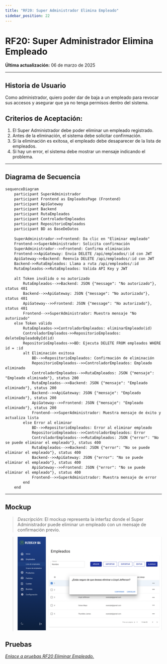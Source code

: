 ```yaml
---
title: "RF20: Super Administrador Elimina Empleado"
sidebar_position: 22
---
```


# RF20: Super Administrador Elimina Empleado

**Última actualización:** 06 de marzo de 2025

---

## Historia de Usuario

Como administrador, quiero poder dar de baja a un empleado para revocar sus accesos y asegurar que ya no tenga permisos dentro del sistema.

## **Criterios de Aceptación:**

1. El Super Administrador debe poder eliminar un empleado registrado.
2. Antes de la eliminación, el sistema debe solicitar confirmación.
3. Si la eliminación es exitosa, el empleado debe desaparecer de la lista de empleados.
4. Si hay un error, el sistema debe mostrar un mensaje indicando el problema.

---

## **Diagrama de Secuencia**

```mermaid
sequenceDiagram
    participant SuperAdministrador
    participant Frontend as EmpleadosPage (Frontend)
    participant ApiGateway
    participant Backend
    participant RutaEmpleados
    participant ControladorEmpleados
    participant RepositorioEmpleados
    participant BD as BaseDeDatos

    SuperAdministrador->>Frontend: Da clic en "Eliminar empleado"
    Frontend->>SuperAdministrador: Solicita confirmación
    SuperAdministrador-->>Frontend: Confirma eliminación
    Frontend->>ApiGateway: Envia DELETE /api/empleados/:id con JWT
    ApiGateway->>Backend: Reenvía DELETE /api/empleados/:id con JWT
    Backend->>RutaEmpleados: Llama a ruta /api/empleados/:id
    RutaEmpleados->>RutaEmpleados: Valida API Key y JWT

    alt Token inválido o no autorizado
        RutaEmpleados-->>Backend: JSON {"message": "No autorizado"}, status 401
        Backend-->>ApiGateway: JSON {"message": "No autorizado"}, status 401
        ApiGateway-->>Frontend: JSON {"message": "No autorizado"}, status 401
        Frontend-->>SuperAdministrador: Muestra mensaje "No autorizado"
    else Token válido
        RutaEmpleados->>ControladorEmpleados: eliminarEmpleado(id)
        ControladorEmpleados->>RepositorioEmpleados: deleteEmpleadoById(id)
        RepositorioEmpleados->>BD: Ejecuta DELETE FROM empleados WHERE id = :id
        alt Eliminación exitosa
            BD-->>RepositorioEmpleados: Confirmación de eliminación
            RepositorioEmpleados-->>ControladorEmpleados: Empleado eliminado
            ControladorEmpleados-->>RutaEmpleados: JSON {"mensaje": "Empleado eliminado"}, status 200
            RutaEmpleados-->>Backend: JSON {"mensaje": "Empleado eliminado"}, status 200
            Backend-->>ApiGateway: JSON {"mensaje": "Empleado eliminado"}, status 200
            ApiGateway-->>Frontend: JSON {"mensaje": "Empleado eliminado"}, status 200
            Frontend-->>SuperAdministrador: Muestra mensaje de éxito y actualiza lista
        else Error al eliminar
            BD-->>RepositorioEmpleados: Error al eliminar empleado
            RepositorioEmpleados-->>ControladorEmpleados: Error
            ControladorEmpleados-->>RutaEmpleados: JSON {"error": "No se puede eliminar el empleado"}, status 400
            RutaEmpleados-->>Backend: JSON {"error": "No se puede eliminar el empleado"}, status 400
            Backend-->>ApiGateway: JSON {"error": "No se puede eliminar el empleado"}, status 400
            ApiGateway-->>Frontend: JSON {"error": "No se puede eliminar el empleado"}, status 400
            Frontend-->>SuperAdministrador: Muestra mensaje de error
        end
    end
```

---

## **Mockup**

> _Descripción_: El mockup representa la interfaz donde el Super Administrador puede eliminar un empleado con un mensaje de confirmación previo.

> ![Interfaz de consultar lista de roles](imagenes/Eliminar_empleados.png)


## **Pruebas**

_<u>[Enlace a pruebas RF20 Eliminar Empleado.](https://docs.google.com/spreadsheets/d/1NLGwGrGA5PVOEzLaqxa8Ts1D_Ng3QzzqNKWJYUzxD-M/edit?pli=1&gid=1904919670#gid=1904919670)</u>_